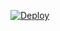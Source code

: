 
[![Deploy](https://www.herokucdn.com/deploy/button.svg)](https://heroku.com/deploy?template=https://github.com/Jeolpaul/DARK-OWL)

